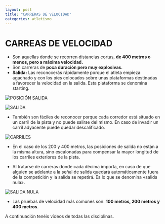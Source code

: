 ```yaml
---
layout: post
title: "CARRERAS DE VELOCIDAD"
categories: atletismo
---
```


# CARREAS DE VELOCIDAD #


* Son aquellas donde se recorren distancias cortas, **de 400 metros o menos, pero a máxima velocidad.**
* Son carreras de **poca duración pero muy explosivas.** 
* **Salida:** Las reconocerás rápidamente porque el atleta empieza agachado y con los pies colocados sobre unas plataformas destinadas a favorecer la velocidad en la salida. Esta plataforma se denomina starting.

![POSICIÓN SALIDA](https://danieledufis.github.io/images_text/atletismo_posicion%20de%20salida.jpg)

![SALIDA](https://danieledufis.github.io/images_text/atletismo_salida%20carreras%20velocidad.jpg)
 
* También son fáciles de reconocer porque cada corredor está situado en un carril de la pista y no puede salirse del mismo. En caso de invadir un carril adyacente puede quedar descalificado.
 
![CARRILES](https://danieledufis.github.io/images_text/atletismo_carriles_atletismo.png)

* En el caso de los 200 y 400 metros, las posiciones de salida no están a la misma altura, sino escalonadas para compensar la mayor longitud de los carriles exteriores de la pista.


* Al tratarse de carreras donde cada décima importa, en caso de que alguien se adelante a la señal de salida quedará automáticamente fuera de la competición y la salida se repetirá. Es lo que se denomina «salida nula».

![SALIDA NULA](https://danieledufis.github.io/images_text/atletismo_salidanula1.jpg)

* Las pruebas de velocidad más comunes son: **100 metros, 200 metros y 400 metros.**

A continuación tenéis vídeos de todas las disciplinas.
